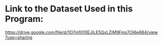 <h1><b>Link to the Dataset Used in this Program:</b></h1>

https://drive.google.com/file/d/1O7m1010EJjLE5QxLZiM9Fpjs7Oj6e684/view?usp=sharing
